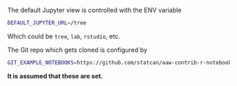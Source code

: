 The default Jupyter view is controlled with the ENV variable

```bash
DEFAULT_JUPYTER_URL=/tree
```


Which could be `tree`, `lab`, `rstudio`, etc.

The Git repo which gets cloned is configured by

```bash
GIT_EXAMPLE_NOTEBOOKS=https://github.com/statcan/aaw-contrib-r-notebooks
```

**It is assumed that these are set.**
